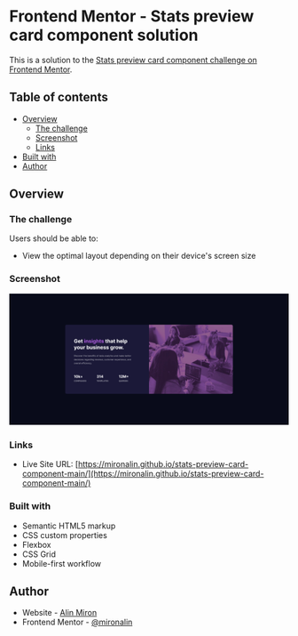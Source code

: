 # Frontend Mentor - Stats preview card component solution

This is a solution to the [Stats preview card component challenge on Frontend Mentor](https://www.frontendmentor.io/challenges/stats-preview-card-component-8JqbgoU62).

## Table of contents

- [Overview](#overview)
  - [The challenge](#the-challenge)
  - [Screenshot](#screenshot)
  - [Links](#links)
- [Built with](#built-with)
- [Author](#author)

## Overview

### The challenge

Users should be able to:

- View the optimal layout depending on their device's screen size

### Screenshot

![](./screenshot.png)

### Links

- Live Site URL: [https://mironalin.github.io/stats-preview-card-component-main/](https://mironalin.github.io/stats-preview-card-component-main/)

### Built with

- Semantic HTML5 markup
- CSS custom properties
- Flexbox
- CSS Grid
- Mobile-first workflow

## Author

- Website - [Alin Miron](https://www.github.com/mironalin/)
- Frontend Mentor - [@mironalin](https://www.frontendmentor.io/profile/mironalin)
